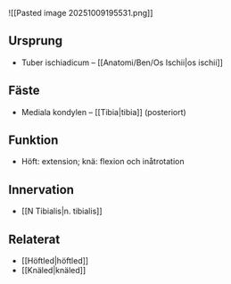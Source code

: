 ![[Pasted image 20251009195531.png]]
## Ursprung
- Tuber ischiadicum – [[Anatomi/Ben/Os Ischii|os ischii]]

## Fäste
- Mediala kondylen – [[Tibia|tibia]] (posteriort)

## Funktion
- Höft: extension; knä: flexion och inåtrotation

## Innervation
- [[N Tibialis|n. tibialis]]

## Relaterat
- [[Höftled|höftled]]
- [[Knäled|knäled]]
